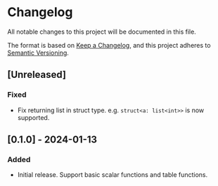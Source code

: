 # Changelog

All notable changes to this project will be documented in this file.

The format is based on [Keep a Changelog](https://keepachangelog.com/en/1.0.0/),
and this project adheres to [Semantic Versioning](https://semver.org/spec/v2.0.0.html).

## [Unreleased]

### Fixed

- Fix returning list in struct type. e.g. `struct<a: list<int>>` is now supported.

## [0.1.0] - 2024-01-13

### Added

- Initial release. Support basic scalar functions and table functions.
